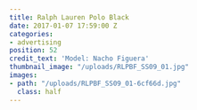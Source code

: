 ```yaml
---
title: Ralph Lauren Polo Black
date: 2017-01-07 17:59:00 Z
categories:
- advertising
position: 52
credit_text: 'Model: Nacho Figuera'
thumbnail_image: "/uploads/RLPBF_SS09_01.jpg"
images:
- path: "/uploads/RLPBF_SS09_01-6cf66d.jpg"
  class: half
---
```


